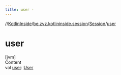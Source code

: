 ```yaml
---
title: user -
---
```

//[KotlinInside](../../index.md)/[be.zvz.kotlininside.session](../index.md)/[Session](index.md)/[user](user.md)



# user  
[jvm]  
Content  
val [user](user.md): [User](../../be.zvz.kotlininside.session.user/-user/index.md)  



